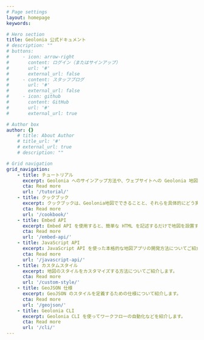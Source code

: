 ```yaml
---
# Page settings
layout: homepage
keywords:

# Hero section
title: Geolonia 公式ドキュメント
# description: ""
# buttons:
#     - icon: arrow-right
#       content: ログイン（またはサインアップ）
#       url: '#'
#       external_url: false
#     - content: スタッフブログ
#       url: '#'
#       external_url: false
#     - icon: github
#       content: GitHub
#       url: '#'
#       external_url: true

# Author box
author: {}
    # title: About Author
    # title_url: '#'
    # external_url: true
    # description: ""

# Grid navigation
grid_navigation:
    - title: チュートリアル
      excerpt: Geolonia へのサインアップ方法や、ウェブサイトへの Geolonia 地図の埋め込み方法についてご紹介します。
      cta: Read more
      url: '/tutorial/'
    - title: クックブック
      excerpt: クックブックは、Geolonia地図でできることと、それらを具体的にどう実装するかを紹介するレシピ集です。
      cta: Read more
      url: '/cookbook/'
    - title: Embed API
      excerpt: Embed API を使用すると、簡単な HTML を記述するだけで地図を設置することが可能です。
      cta: Read more
      url: '/embed-api/'
    - title: JavaScript API
      excerpt: JavaScript API を使った本格的な地図アプリの開発方法についてご紹介します。
      cta: Read more
      url: '/javascript-api/'
    - title: カスタムスタイル
      excerpt: 地図のスタイルをカスタマイズする方法についてご紹介します。
      cta: Read more
      url: '/custom-style/'
    - title: GeoJSON 仕様
      excerpt: GeoJSON のスタイルを定義するための仕様について紹介します。
      cta: Read more
      url: '/geojson/'
    - title: Geolonia CLI
      excerpt: Geolonia CLI を使ってワークフローの自動化などを紹介します。
      cta: Read more
      url: '/cli/'
---
```

